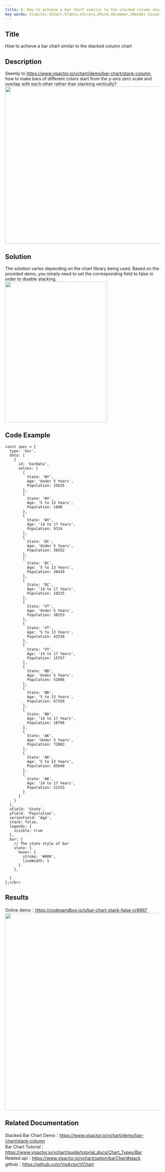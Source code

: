 ```yaml
---
title: 0. How to achieve a bar chart similar to the stacked column chart</br>
key words: VisActor,VChart,VTable,VStrory,VMind,VGrammar,VRender,Visualization,Chart,Data,Table,Graph,Gis,LLM
---
```

## Title

How to achieve a bar chart similar to the stacked column chart</br>


## Description

Seemly to https://www.visactor.io/vchart/demo/bar-chart/stack-column,  how to make bars of different colors start from the y-axis zero scale and overlap with each other rather than stacking vertically?</br>
<img src='https://cdn.jsdelivr.net/gh/xuanhun/articles/visactor/img/HbpVbp1HroQTRAxL33mcqo2an7e.gif' alt='' width='812' height='510'>





## Solution

The solution varies depending on the chart library being used. Based on the provided demo, you simply need to set the corresponding field to false in order to disable stacking.</br>
<img src='https://cdn.jsdelivr.net/gh/xuanhun/articles/visactor/img/IkPqbHLOoo0tMpxth37cjCOIn2b.gif' alt='' width='331' height='457'>



## Code Example

```
const spec = {
  type: 'bar',
  data: [
    {
      id: 'barData',
      values: [
        {
          State: 'WY',
          Age: 'Under 5 Years',
          Population: 25635
        },
        {
          State: 'WY',
          Age: '5 to 13 Years',
          Population: 1890
        },
        {
          State: 'WY',
          Age: '14 to 17 Years',
          Population: 9314
        },
        {
          State: 'DC',
          Age: 'Under 5 Years',
          Population: 30352
        },
        {
          State: 'DC',
          Age: '5 to 13 Years',
          Population: 20439
        },
        {
          State: 'DC',
          Age: '14 to 17 Years',
          Population: 10225
        },
        {
          State: 'VT',
          Age: 'Under 5 Years',
          Population: 38253
        },
        {
          State: 'VT',
          Age: '5 to 13 Years',
          Population: 42538
        },
        {
          State: 'VT',
          Age: '14 to 17 Years',
          Population: 15757
        },
        {
          State: 'ND',
          Age: 'Under 5 Years',
          Population: 51896
        },
        {
          State: 'ND',
          Age: '5 to 13 Years',
          Population: 67358
        },
        {
          State: 'ND',
          Age: '14 to 17 Years',
          Population: 18794
        },
        {
          State: 'AK',
          Age: 'Under 5 Years',
          Population: 72083
        },
        {
          State: 'AK',
          Age: '5 to 13 Years',
          Population: 85640
        },
        {
          State: 'AK',
          Age: '14 to 17 Years',
          Population: 22153
        }
      ]
    }
  ],
  xField: 'State',
  yField: 'Population',
  seriesField: 'Age',
  stack: false,
  legends: {
    visible: true
  },
  bar: {
    // The state style of bar
    state: {
      hover: {
        stroke: '#000',
        lineWidth: 1
      }
    },
    
  }
};</br>
```
## Results

Online demo：https://codesandbox.io/s/bar-chart-stack-false-cr6667</br>
<img src='https://cdn.jsdelivr.net/gh/xuanhun/articles/visactor/img/AKy3bMbbOoUloVx8UiQcvukRn9c.gif' alt='' width='756' height='640'>



## Related Documentation





Stacked Bar Chart Demo：https://www.visactor.io/vchart/demo/bar-chart/stack-column</br>
Bar Chart Tutorial：https://www.visactor.io/vchart/guide/tutorial_docs/Chart_Types/Bar</br>
Related api：https://www.visactor.io/vchart/option/barChart#stack</br>
github：https://github.com/VisActor/VChart</br>

